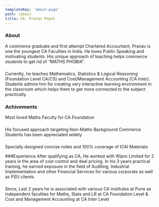 ```yaml
---
templateKey: 'about-page'
path: /about
title: CA. Pranav Popat
---
```

### About
A commerce graduate and first attempt Chartered Accountant, Pranav is one the youngest CA Faculties in India. He loves Public Speaking and motivating students. His unique approach of teaching helps commerce students to get rid of “MATHS PHOBIA”.

### 
Currently, he teaches Mathematics, Statistics & Logical Reasoning (Foundation Level CA/CS) and Cost/Management Accounting (CA Inter). Students admire him for creating very interactive learning environment in the classroom which helps them to get more connected to the subject practically.

### Achivements
Most loved Maths Faculty for CA Foundation

###
His focused approach targeting Non-Maths Background Commerce Students has been appreciated widely

###
Specially designed concise notes and 100% coverage of ICAI Materials

###Experience
After qualifying as CA, He worked with Wipro Limited for 2 years in the area of cost control and deal pricing. In his 3 years practical training, he earned exposure in the field of Auditing, Industrial Implementation and other Financial Services for various corporate as well as PSU clients.

###
Since, Last 2 years he is associated with various CA institutes at Pune as independent faculties for Maths, Stats and LR at CA Foundation Level & Cost and Management Accounting at CA Inter Level
